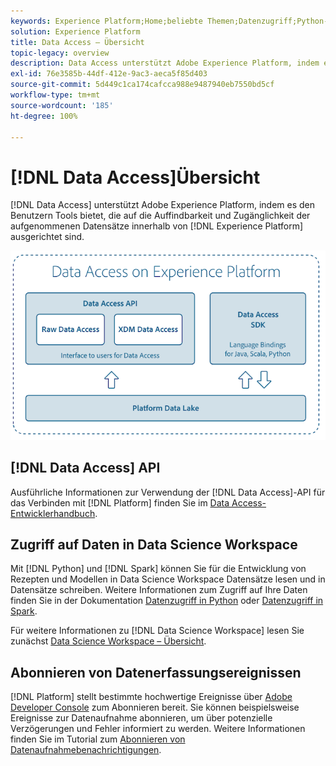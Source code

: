 ```yaml
---
keywords: Experience Platform;Home;beliebte Themen;Datenzugriff;Python-SDK;Spark-SDK;Datenzugriffs-API
solution: Experience Platform
title: Data Access – Übersicht
topic-legacy: overview
description: Data Access unterstützt Adobe Experience Platform, indem es den Benutzern Tools bietet, die auf die Auffindbarkeit und Zugänglichkeit der aufgenommenen Platform-Datensätze ausgerichtet sind.
exl-id: 76e3585b-44df-412e-9ac3-aeca5f85d403
source-git-commit: 5d449c1ca174cafcca988e9487940eb7550bd5cf
workflow-type: tm+mt
source-wordcount: '185'
ht-degree: 100%

---
```


# [!DNL Data Access]Übersicht

[!DNL Data Access] unterstützt Adobe Experience Platform, indem es den Benutzern Tools bietet, die auf die Auffindbarkeit und Zugänglichkeit der aufgenommenen Datensätze innerhalb von [!DNL Experience Platform] ausgerichtet sind.

![Data Access auf Experience Platform](images/Data_Access_Experience_Platform.png)

## [!DNL Data Access] API

Ausführliche Informationen zur Verwendung der [!DNL Data Access]-API für das Verbinden mit [!DNL Platform] finden Sie im [Data Access-Entwicklerhandbuch](api.md).

## Zugriff auf Daten in Data Science Workspace

Mit [!DNL Python] und [!DNL Spark] können Sie für die Entwicklung von Rezepten und Modellen in Data Science Workspace Datensätze lesen und in Datensätze schreiben. Weitere Informationen zum Zugriff auf Ihre Daten finden Sie in der Dokumentation [Datenzugriff in Python](../data-science-workspace/authoring/python.md) oder [Datenzugriff in Spark](../data-science-workspace/authoring/spark.md).

Für weitere Informationen zu [!DNL Data Science Workspace] lesen Sie zunächst [Data Science Workspace – Übersicht](../data-science-workspace/home.md).

## Abonnieren von Datenerfassungsereignissen

[!DNL Platform] stellt bestimmte hochwertige Ereignisse über [Adobe Developer Console](https://www.adobe.com/go/devs_console_ui) zum Abonnieren bereit. Sie können beispielsweise Ereignisse zur Datenaufnahme abonnieren, um über potenzielle Verzögerungen und Fehler informiert zu werden. Weitere Informationen finden Sie im Tutorial zum [Abonnieren von Datenaufnahmebenachrichtigungen](../ingestion/quality/subscribe-events.md).
